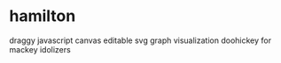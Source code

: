hamilton
========

draggy javascript canvas editable svg graph visualization doohickey for mackey idolizers